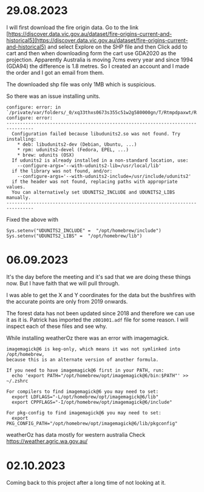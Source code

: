 # 29.08.2023

I will first download the fire origin data. Go to the link [https://discover.data.vic.gov.au/dataset/fire-origins-current-and-historical5](https://discover.data.vic.gov.au/dataset/fire-origins-current-and-historical5) and select Explore on the SHP file and then Click add to cart and then when downloading form the cart use GDA2020 as the projection. Apparently Australia is moving 7cms every year and since 1994 (GDA94) the difference is 1.8 metres. So I created an account and I made the order and I got an email from them.

The downloaded shp file was only 1MB which is suspicious.

So there was an issue installing units.

```
configure: error: in `/private/var/folders/_0/xq33thxs0673s355c51w2g580000gn/T/Rtmpdpaxwt/R.INSTALL6e8764a5dfa4/units':
configure: error: 
--------------------------------------------------------------------------------
  Configuration failed because libudunits2.so was not found. Try installing:
    * deb: libudunits2-dev (Debian, Ubuntu, ...)
    * rpm: udunits2-devel (Fedora, EPEL, ...)
    * brew: udunits (OSX)
  If udunits2 is already installed in a non-standard location, use:
    --configure-args='--with-udunits2-lib=/usr/local/lib'
  if the library was not found, and/or:
    --configure-args='--with-udunits2-include=/usr/include/udunits2'
  if the header was not found, replacing paths with appropriate values.
  You can alternatively set UDUNITS2_INCLUDE and UDUNITS2_LIBS manually.
--------------------------------------------------------------------------------
```

Fixed the above with
```
Sys.setenv("UDUNITS2_INCLUDE" =  "/opt/homebrew/include")
Sys.setenv("UDUNITS2_LIBS" =  "/opt/homebrew/lib")
```

# 06.09.2023

It's the day before the meeting and it's sad that we are doing these things now. But I have faith that we will pull through. 

I was able to get the X and Y coordinates for the data but the bushfires with the accurate points are only from 2019 onwards.

The forest data has not been updated since 2018 and therefore we can use it as it is. Patrick has imported the `z001001.adf` file for some reason. I will inspect each of these files and see why.

While installing weatherOz there was an error with imagemagick.

```
imagemagick@6 is keg-only, which means it was not symlinked into /opt/homebrew,
because this is an alternate version of another formula.

If you need to have imagemagick@6 first in your PATH, run:
  echo 'export PATH="/opt/homebrew/opt/imagemagick@6/bin:$PATH"' >> ~/.zshrc

For compilers to find imagemagick@6 you may need to set:
  export LDFLAGS="-L/opt/homebrew/opt/imagemagick@6/lib"
  export CPPFLAGS="-I/opt/homebrew/opt/imagemagick@6/include"

For pkg-config to find imagemagick@6 you may need to set:
  export PKG_CONFIG_PATH="/opt/homebrew/opt/imagemagick@6/lib/pkgconfig"
```

weatherOz has data mostly for western australia
Check https://weather.agric.wa.gov.au/

# 02.10.2023

Coming back to this project after a long time of not looking at it.

